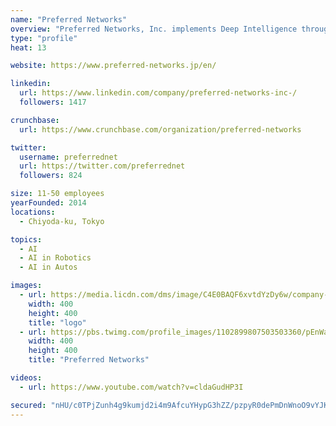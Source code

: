 ```yaml
---
name: "Preferred Networks"
overview: "Preferred Networks, Inc. implements Deep Intelligence throughout the Internet to integrate data from the physical and digital worlds."
type: "profile"
heat: 13

website: https://www.preferred-networks.jp/en/

linkedin:
  url: https://www.linkedin.com/company/preferred-networks-inc-/
  followers: 1417

crunchbase:
  url: https://www.crunchbase.com/organization/preferred-networks

twitter:
  username: preferrednet
  url: https://twitter.com/preferrednet
  followers: 824

size: 11-50 employees
yearFounded: 2014
locations:
  - Chiyoda-ku, Tokyo

topics:
  - AI
  - AI in Robotics
  - AI in Autos

images:
  - url: https://media.licdn.com/dms/image/C4E0BAQF6xvtdYzDy6w/company-logo_400_400/0?e=1582761600&v=beta&t=1Gy0hB3TevWmL2nhObZO_x0daP_eWG7jJb7-R6mRbJc
    width: 400
    height: 400
    title: "logo"
  - url: https://pbs.twimg.com/profile_images/1102899807503503360/pEnWaC5q_400x400.png
    width: 400
    height: 400
    title: "Preferred Networks"

videos:
  - url: https://www.youtube.com/watch?v=cldaGudHP3I

secured: "nHU/c0TPjZunh4g9kumjd2i4m9AfcuYHypG3hZZ/pzpyR0dePmDnWnoO9vYJKVXbj9CMvykahIE3PpZPnsGpjk12GE4Y9+7lJ4klJfoHtdRAegH4dq/OLZOTX3m+yWrwk0l6Bphd3RNp6P4+BhxjW8I9btxAM/9p67HHThATvjQtL2qmAEcy5jEFHrxSNP8TfN9BTIV57YI6j3Ndfd2CdIf3EJs8m2VTHTE2tt2WOZ9ErL83OjPFj9EoIo3mK+7P8nv6sx1xUL9/m2pebtNs+VHJ5V3ii99ZC2dFLyWzm/AWiawsLRQfhJNgfQTCdxuS;ySEAn7N6zm3EVM+pruu7FA=="
---
```



